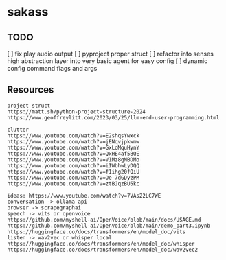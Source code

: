# sakass

## TODO
[ ] fix play audio output
[ ] pyproject proper struct
[ ] refactor into senses high abstraction layer into very basic agent for easy config
[ ] dynamic config command flags and args

## Resources

````
project struct 
https://matt.sh/python-project-structure-2024
https://www.geoffreylitt.com/2023/03/25/llm-end-user-programming.html
````

````
clutter
https://www.youtube.com/watch?v=E2shqsYwxck
https://www.youtube.com/watch?v=jENqvjpkwmw
https://www.youtube.com/watch?v=GxLoMquHynY
https://www.youtube.com/watch?v=QxHE4af5BQE
https://www.youtube.com/watch?v=V1Mz8gMBDMo
https://www.youtube.com/watch?v=iIWbhwLyDQQ
https://www.youtube.com/watch?v=f1ihg20fQiU
https://www.youtube.com/watch?v=Oe-7dGDyzPM
https://www.youtube.com/watch?v=ztBJqzBU5kc

````

````
ideas: https://www.youtube.com/watch?v=7VAs22LC7WE
conversation -> ollama api
browser -> scrapegraphai
speech -> vits or openvoice 
https://github.com/myshell-ai/OpenVoice/blob/main/docs/USAGE.md
https://github.com/myshell-ai/OpenVoice/blob/main/demo_part3.ipynb
https://huggingface.co/docs/transformers/en/model_doc/vits
listen -> wav2vec or whisper local 
https://huggingface.co/docs/transformers/en/model_doc/whisper
https://huggingface.co/docs/transformers/en/model_doc/wav2vec2
````
